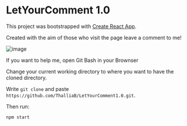 # LetYourComment 1.0

This project was bootstrapped with [Create React App](https://github.com/facebook/create-react-app).

Created with the aim of those who visit the page leave a comment to me!

![image](https://user-images.githubusercontent.com/79876271/206056767-f1821117-da52-4599-812b-9792eabc460c.png)

If you want to help me, open Git Bash in your Brownser

Change your current working directory to where you want to have the cloned directory.

Write `git clone` and paste `https://github.com/ThalliaB/LetYourComment1.0.git`.

Then run:

`npm start`
